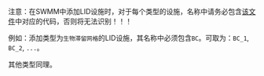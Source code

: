 注意：在SWMM中添加LID设施时，对于每个类型的设施，名称中请务必包含[该文件](./LID设施对应Type代码)中对应的代码，否则将无法识别！！！

例如：添加类型为`生物滞留网格`的LID设施，其名称中必须包含`BC`。可取为：`BC_1`, `BC_2`, `...`。

其他类型同理。
